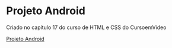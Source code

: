 # Projeto Android
Criado no capítulo 17 do curso de HTML e CSS do CursoemVídeo

<a href="https://helioi.github.io/projeto-android/" target="_blank">Projeto Android</a>

